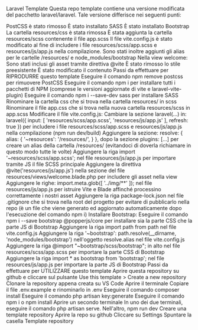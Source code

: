 Laravel Template
Questa repo template contiene una versione modificata del pacchetto laravel/laravel. Tale versione differisce nei seguenti punti:

PostCSS è stato rimosso
È stato installato SASS
È stato installato Bootstrap
La cartella resources/css è stata rimossa
È stata aggiunta la cartella resources/scss contenente il file app.scss
Il file vite.config.js è stato modificato al fine di includere i file resources/scss/app.scss e resources/js/app.js nella compilazione. Sono stati inoltre aggiunti gli alias per le cartelle /resources/ e node_modules/bootstrap
Nella view welcome:
Sono stati inclusi gli asset tramite direttiva @vite
È stato rimosso lo stile preesistente
È stato modificato il contenuto
Passi da effettuare per RIPRODURRE questo template
Eseguire il comando npm remove postcss per rimuovere PostCSS
Eseguire il comando npm i per installare tutti i pacchetti di NPM (comprese le versioni aggiornate di vite e laravel-vite-plugin)
Eseguire il comando npm i --save-dev sass per installare SASS
Rinominare la cartella css che si trova nella cartella resources/ in scss
Rinominare il file app.css che si trova nella nuova cartella resources/scss in app.scss
Modificare il file vite.config.js:
Cambiare la sezione laravel(...) in:
laravel({
input: [
'resources/scss/app.scss',
'resources/js/app.js'
],
refresh: true
})
per includere i file resources/scss/app.scss e resources/js/app.js nella compilazione (npm run dev/build)
Aggiungere la sezione:
resolve: {
alias: {
'~resources': '/resources/',
}
},
dopo la sezione plugins: [...] per creare un alias della cartella /resources/ (evitandoci di doverla richiamare in questo modo tutte le volte)
Aggiungere la riga import '~resources/scss/app.scss'; nel file resources/js/app.js per importare tramite JS il file SCSS principale
Aggiungere la direttiva @vite('resources/js/app.js') nella sezione <head> del file resources/views/welcome.blade.php per includere gli asset nella view
Aggiungere le righe:
import.meta.glob([
'../img/**'
]);
nel file resources/js/app.js per istruire Vite e Blade affinché processino correttamente i nostri asset
Aggiungere la riga package-lock.json nel file .gitignore che si trova nella root del progetto per evitare di pubblicarlo nella repo (è un file che viene generato ed aggiornato automaticamente dopo l'esecuzione del comando npm i)
Installare Bootstrap:
Eseguire il comando npm i --save bootstrap @popperjs/core per installare sia la parte CSS che la parte JS di Bootstrap
Aggiungere la riga import path from path nel file vite.config.js
Aggiungere la riga '~bootstrap': path.resolve(\_\_dirname, 'node_modules/bootstrap') nell'oggetto resolve.alias nel file vite.config.js
Aggiungere la riga @import "~bootstrap/scss/bootstrap"; in alto nel file resources/scss/app.scss per importare la parte CSS di Bootstrap
Aggiungere la riga import \* as bootstrap from 'bootstrap'; nel file resources/js/app.js per importare la parte JS di Bootstrap
Passi da effettuare per UTILIZZARE questo template
Aprire questa repository su github e cliccare sul pulsante Use this template > Create a new repository
Clonare la repository appena creata su VS Code
Aprire il terminale
Copiare il file .env.example e rinominarlo in .env
Eseguire il comando composer install
Eseguire il comando php artisan key:generate
Eseguire il comando npm i o npm install
Aprire un secondo terminale
In uno dei due terminali, eseguire il comando php artisan serve. Nell'altro, npm run dev
Creare una template repository
Aprire la repo su github
Cliccare su Settings
Spuntare la casella Template repository
